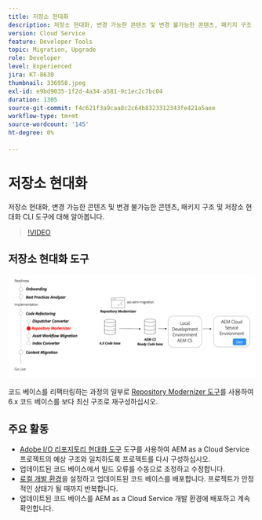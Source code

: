 ```yaml
---
title: 저장소 현대화
description: 저장소 현대화, 변경 가능한 콘텐츠 및 변경 불가능한 콘텐츠, 패키지 구조 및 저장소 현대화 CLI 도구에 대해 알아봅니다.
version: Cloud Service
feature: Developer Tools
topic: Migration, Upgrade
role: Developer
level: Experienced
jira: KT-8630
thumbnail: 336958.jpeg
exl-id: e9bd9035-1f2d-4a34-a581-9c1ec2c7bc04
duration: 1305
source-git-commit: f4c621f3a9caa8c2c64b8323312343fe421a5aee
workflow-type: tm+mt
source-wordcount: '145'
ht-degree: 0%

---
```


# 저장소 현대화

저장소 현대화, 변경 가능한 콘텐츠 및 변경 불가능한 콘텐츠, 패키지 구조 및 저장소 현대화 CLI 도구에 대해 알아봅니다.

>[!VIDEO](https://video.tv.adobe.com/v/336958?quality=12&learn=on)

## 저장소 현대화 도구

![Repository Modernizer](./assets/repository-modernizer.png)

코드 베이스를 리팩터링하는 과정의 일부로 [Repository Modernizer 도구](https://experienceleague.adobe.com/docs/experience-manager-cloud-service/moving/refactoring-tools/repo-modernizer.html)를 사용하여 6.x 코드 베이스를 보다 최신 구조로 재구성하십시오.

## 주요 활동

* [Adobe I/O 리포지토리 현대화 도구](https://github.com/adobe/aio-cli-plugin-aem-cloud-service-migration#command-aio-aem-migrationrepository-modernizer) 도구를 사용하여 AEM as a Cloud Service 프로젝트의 예상 구조와 일치하도록 프로젝트를 다시 구성하십시오.
* 업데이트된 코드 베이스에서 빌드 오류를 수동으로 조정하고 수정합니다.
* [로컬 개발 환경](https://experienceleague.adobe.com/docs/experience-manager-learn/cloud-service/local-development-environment-set-up/overview.html?lang=ko-KR)을 설정하고 업데이트된 코드 베이스를 배포합니다. 프로젝트가 안정적인 상태가 될 때까지 반복합니다.
* 업데이트된 코드 베이스를 AEM as a Cloud Service 개발 환경에 배포하고 계속 확인합니다.
